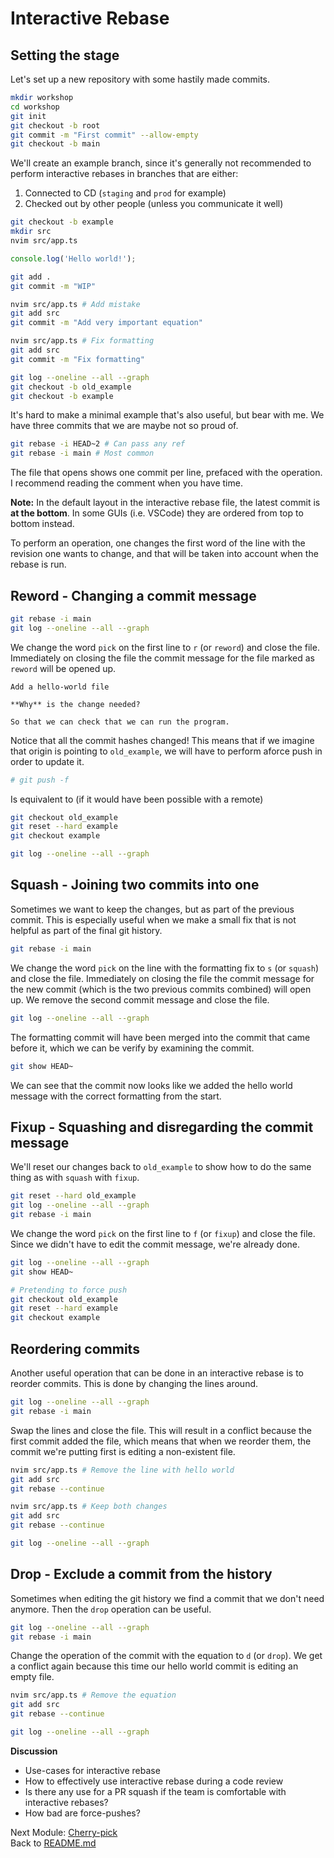 # Interactive Rebase

## Setting the stage

Let's set up a new repository with some hastily made commits.

```sh
mkdir workshop
cd workshop
git init
git checkout -b root
git commit -m "First commit" --allow-empty
git checkout -b main
```

We'll create an example branch, since it's generally not recommended to perform
interactive rebases in branches that are either:

1. Connected to CD (`staging` and `prod` for example)
2. Checked out by other people (unless you communicate it well)

```sh
git checkout -b example
mkdir src
nvim src/app.ts
```

```typescript
console.log('Hello world!');
```

```sh
git add .
git commit -m "WIP"

nvim src/app.ts # Add mistake
git add src
git commit -m "Add very important equation"

nvim src/app.ts # Fix formatting
git add src
git commit -m "Fix formatting"

git log --oneline --all --graph
git checkout -b old_example
git checkout -b example
```

It's hard to make a minimal example that's also useful, but bear with me. We
have three commits that we are maybe not so proud of.

```sh
git rebase -i HEAD~2 # Can pass any ref
git rebase -i main # Most common
```

The file that opens shows one commit per line, prefaced with the operation.
I recommend reading the comment when you have time.

**Note:** In the default layout in the interactive rebase file, the latest
commit is **at the bottom**. In some GUIs (i.e. VSCode) they are ordered from
top to bottom instead. 

To perform an operation, one changes the first word of the line with the
revision one wants to change, and that will be taken into account when the
rebase is run.

## Reword - Changing a commit message

```sh
git rebase -i main
git log --oneline --all --graph
```

We change the word `pick` on the first line to `r` (or `reword`) and close the
file. Immediately on closing the file the commit message for the file marked as
`reword` will be opened up.

```gitcommit
Add a hello-world file

**Why** is the change needed?

So that we can check that we can run the program.
```

Notice that all the commit hashes changed! This means that if we imagine that
origin is pointing to `old_example`, we will have to perform aforce push in
order to update it.

```sh
# git push -f
```

Is equivalent to (if it would have been possible with a remote)

```sh
git checkout old_example
git reset --hard example
git checkout example

git log --oneline --all --graph
```

## Squash - Joining two commits into one

Sometimes we want to keep the changes, but as part of the previous commit. This
is especially useful when we make a small fix that is not helpful as part of the
final git history.

```sh
git rebase -i main
```

We change the word `pick` on the line with the formatting fix to `s` (or
`squash`) and close the file. Immediately on closing the file the commit message
for the new commit (which is the two previous commits combined) will open up. We
remove the second commit message and close the file.

```sh
git log --oneline --all --graph
```

The formatting commit will have been merged into the commit that came before it,
which we can be verify by examining the commit.

```sh
git show HEAD~
```

We can see that the commit now looks like we added the hello world message with
the correct formatting from the start.

## Fixup - Squashing and disregarding the commit message

We'll reset our changes back to `old_example` to show how to do the same thing
as with `squash` with `fixup`.

```sh
git reset --hard old_example
git log --oneline --all --graph
git rebase -i main
```

We change the word `pick` on the first line to `f` (or `fixup`) and close the file. Since we didn't have to edit the commit message, we're already done.

```sh
git log --oneline --all --graph
git show HEAD~

# Pretending to force push
git checkout old_example
git reset --hard example
git checkout example
```

## Reordering commits

Another useful operation that can be done in an interactive rebase is to reorder
commits. This is done by changing the lines around.

```sh
git log --oneline --all --graph
git rebase -i main
```

Swap the lines and close the file. This will result in a conflict because the
first commit added the file, which means that when we reorder them, the commit
we're putting first is editing a non-existent file.

```sh
nvim src/app.ts # Remove the line with hello world
git add src
git rebase --continue

nvim src/app.ts # Keep both changes
git add src
git rebase --continue

git log --oneline --all --graph
```

## Drop - Exclude a commit from the history

Sometimes when editing the git history we find a commit that we don't need
anymore. Then the `drop` operation can be useful.

```sh
git log --oneline --all --graph
git rebase -i main
```

Change the operation of the commit with the equation to `d` (or `drop`). We get
a conflict again because this time our hello world commit is editing an empty
file.

```sh
nvim src/app.ts # Remove the equation
git add src
git rebase --continue

git log --oneline --all --graph
```


**Discussion**

- Use-cases for interactive rebase
- How to effectively use interactive rebase during a code review
- Is there any use for a PR squash if the team is comfortable with interactive rebases?
- How bad are force-pushes?

Next Module: [Cherry-pick](07_cherry_pick.md)  
Back to [README.md](README.md)
